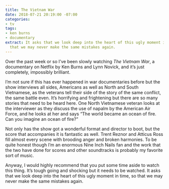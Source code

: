 ```yaml
---
title: The Vietnam War
date: 2018-07-21 20:19:00 -07:00
categories:
- tv
tags:
- ken burns
- documentary
extract: It asks that we look deep into the heart of this ugly moment in time, so
  that we may never make the same mistakes again.
---
```


Over the past week or so I’ve been slowly watching _The Vietnam War_, a documentary on Netflix by Ken Burns and Lynn Novick, and it’s just completely, impossibly brilliant.

I’m not sure if this has ever happened in war documentaries before but the show interviews all sides, Americans as well as North and South Vietnamese, as the veterans tell their side of the story of the same conflict, the same battle even. It’s horrifying and frightening but there are so many stories that need to be heard here. One North Vietnamese veteran looks at the interviewer as they discuss the use of napalm by the American Air Force, and he looks at her and says “The world became an ocean of fire. Can you imagine an ocean of fire?”

Not only has the show got a wonderful format and director to boot, but the score that accompanies it is fantastic as well. Trent Reznor and Atticus Ross fill almost every scene with brooding anger and broken harmonies. To be quite honest though I’m an enormous Nine Inch Nails fan and the work that the two have done for scores and other soundtracks is probably my favorite sort of music.

Anyway, I would highly recommend that you put some time aside to watch this thing. It’s tough going and shocking but it needs to be watched. It asks that we look deep into the heart of this ugly moment in time, so that we may never make the same mistakes again.
